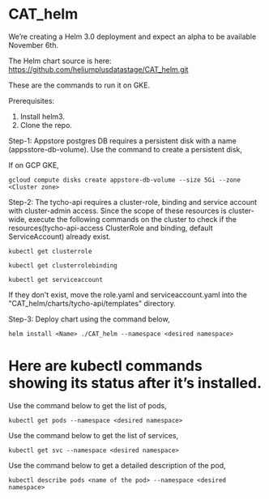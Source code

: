 # CAT_helm
We’re creating a Helm 3.0 deployment and expect an alpha to be available November 6th.

The Helm chart source is here:
https://github.com/heliumplusdatastage/CAT_helm.git

These are the commands to run it on GKE.

Prerequisites: 
1) Install helm3.
2) Clone the repo.

Step-1: Appstore postgres DB requires a persistent disk with a name (appsstore-db-volume). Use the command to create a persistent disk,

If on GCP GKE,

```gcloud compute disks create appstore-db-volume --size 5Gi --zone <Cluster zone>```

Step-2: The tycho-api requires a cluster-role, binding and service account with cluster-admin access. Since the scope of these resources is cluster-wide, execute the following commands on the cluster to check if the resources(tycho-api-access ClusterRole and binding, default ServiceAccount) already exist.

```kubectl get clusterrole```

```kubectl get clusterrolebinding```

```kubectl get serviceaccount```

If they don't exist, move the role.yaml and serviceaccount.yaml into the "CAT_helm/charts/tycho-api/templates" directory.

Step-3: Deploy chart using the command below,

```helm install <Name> ./CAT_helm --namespace <desired namespace>```


# Here are kubectl commands showing its status after it’s installed.

Use the command below to get the list of pods,

```kubectl get pods --namespace <desired namespace>```

Use the command below to get the list of services,

```kubectl get svc --namespace <desired namespace>```

Use the command below to get a detailed description of the pod,

```kubectl describe pods <name of the pod> --namespace <desired namespace>```
